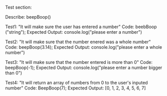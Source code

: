 Test section:

Describe: beepBoop()

Test1: "It will make sure the user has entered a number"
Code: beebBoop ("string");
Expected Output: console.log("please enter a number")

Test2: "It will make sure that the number enered was a whole number"
Code: beepBoop(3.14);
Expected Output: console.log("please enter a whole number")

Test3: "It will make sure that the number entered is more than 0"
Code: beepBoop(-1);
Expected Output: console.log("please enter a number bigger than 0")

Test4: "It will return an array of numbers from 0 to the user's inputed number"
Code: BeepBoop(7);
Expected Output: [0, 1, 2, 3, 4, 5, 6, 7]